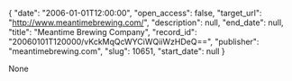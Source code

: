 {
  "date": "2006-01-01T12:00:00", 
  "open_access": false, 
  "target_url": "http://www.meantimebrewing.com/", 
  "description": null, 
  "end_date": null, 
  "title": "Meantime Brewing Company", 
  "record_id": "20060101T120000/vKckMqQcWYCiWQiiWzHDeQ==", 
  "publisher": "meantimebrewing.com", 
  "slug": 10651, 
  "start_date": null
}

None